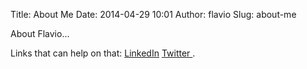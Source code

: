 Title: About Me
Date: 2014-04-29 10:01
Author: flavio
Slug: about-me

About Flavio...

<!--more-->

Links that can help on that: [LinkedIn][1] [Twitter ][2].

 [1]: https://www.linkedin.com/pub/flavio-fernandes/3/110/a26 "LinkedIn"
 [2]: http://www.twitter.com/flaviof321
